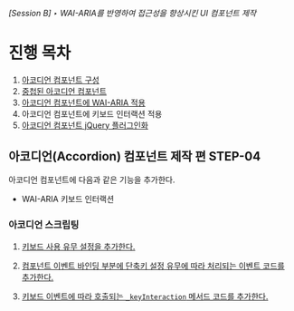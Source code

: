 ###### [Session B] ‣ WAI-ARIA를 반영하여 접근성을 향상시킨 UI 컴포넌트 제작

# 진행 목차

1. [아코디언 컴포넌트 구성](./practice/STEP-1__basic/)
1. [중첩된 아코디언 컴포넌트](./practice/STEP-2__nested/)
1. [아코디언 컴포넌트에 WAI-ARIA 적용](./practice/STEP-3__wai-aria/)
1. 아코디언 컴포넌트에 키보드 인터랙션 적용
1. [아코디언 컴포넌트 jQuery 플러그인화](./practice/STEP-5__jquery-plugin/)

## **아코디언(Accordion) 컴포넌트** 제작 편 **STEP-04**

아코디언 컴포넌트에 다음과 같은 기능을 추가한다.

- WAI-ARIA 키보드 인터랙션

### 아코디언 스크립팅

1. <a href="https://github.com/niawa/AOA/blob/master/2017/Session_B/practice/STEP-4__keyboard/component/y9.Accordion%400.0.4.js#L43-L44" target="_blank">키보드 사용 유무 설정을 추가한다.</a>

2. <a href="https://github.com/niawa/AOA/blob/master/2017/Session_B/practice/STEP-4__keyboard/component/y9.Accordion%400.0.4.js#L529-L532" target="_blank">컴포넌트 이벤트 바인딩 부분에 단축키 설정 유무에 따라 처리되는 이벤트 코드를 추가한다.</a>

3. <a href="https://github.com/niawa/AOA/blob/master/2017/Session_B/practice/STEP-4__keyboard/component/y9.Accordion%400.0.4.js#L551-L588" target="_blank">키보드 이벤트에 따라 호출되는 `_keyInteraction` 메서드 코드를 추가한다.</a>